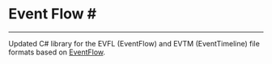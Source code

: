 # Event Flow \#

[//]: # (<img src="/icon.png" width="100vh">)

---

Updated C# library for the EVFL (EventFlow) and EVTM (EventTimeline) file formats based
on [EventFlow](https://github.com/open-ead/EventFlow).

